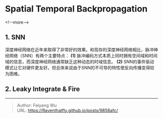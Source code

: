 # Spatial Temporal Backpropagation


&lt;!--more--&gt;

## 1. SNN

深度神经网络在近年来取得了非常好的效果。和现存的深度神经网络相比，脉冲神经网络（SNN）有两个主要特点：
**(1)** 脉冲编码方式本质上同时拥有空间域和时间域的信息，而深度神经网络通常缺乏这种动态的时域信息。
**(2)** SNN的事件驱动模式让它对硬件更友好。但总体来说由于SNN的不可导的特性使反向传播变得较为困难。

## 2. Leaky Integrate &amp; Fire





---

> Author: Feiyang Wu  
> URL: https://Raventhatfly.github.io/posts/9858afc/  

